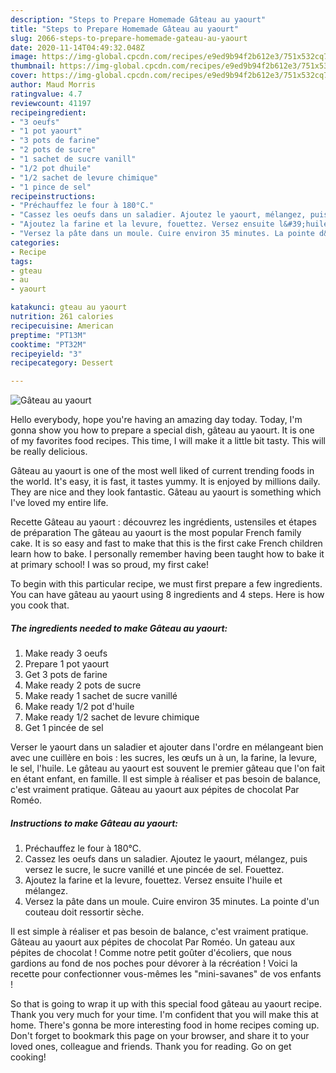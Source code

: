 ```yaml
---
description: "Steps to Prepare Homemade Gâteau au yaourt"
title: "Steps to Prepare Homemade Gâteau au yaourt"
slug: 2066-steps-to-prepare-homemade-gateau-au-yaourt
date: 2020-11-14T04:49:32.048Z
image: https://img-global.cpcdn.com/recipes/e9ed9b94f2b612e3/751x532cq70/gateau-au-yaourt-photo-principale-de-la-recette.jpg
thumbnail: https://img-global.cpcdn.com/recipes/e9ed9b94f2b612e3/751x532cq70/gateau-au-yaourt-photo-principale-de-la-recette.jpg
cover: https://img-global.cpcdn.com/recipes/e9ed9b94f2b612e3/751x532cq70/gateau-au-yaourt-photo-principale-de-la-recette.jpg
author: Maud Morris
ratingvalue: 4.7
reviewcount: 41197
recipeingredient:
- "3 oeufs"
- "1 pot yaourt"
- "3 pots de farine"
- "2 pots de sucre"
- "1 sachet de sucre vanill"
- "1/2 pot dhuile"
- "1/2 sachet de levure chimique"
- "1 pince de sel"
recipeinstructions:
- "Préchauffez le four à 180°C."
- "Cassez les oeufs dans un saladier. Ajoutez le yaourt, mélangez, puis versez le sucre, le sucre vanillé et une pincée de sel. Fouettez."
- "Ajoutez la farine et la levure, fouettez. Versez ensuite l&#39;huile et mélangez."
- "Versez la pâte dans un moule. Cuire environ 35 minutes. La pointe d&#39;un couteau doit ressortir sèche."
categories:
- Recipe
tags:
- gteau
- au
- yaourt

katakunci: gteau au yaourt 
nutrition: 261 calories
recipecuisine: American
preptime: "PT13M"
cooktime: "PT32M"
recipeyield: "3"
recipecategory: Dessert

---
```



![Gâteau au yaourt](https://img-global.cpcdn.com/recipes/e9ed9b94f2b612e3/751x532cq70/gateau-au-yaourt-photo-principale-de-la-recette.jpg)

Hello everybody, hope you're having an amazing day today. Today, I'm gonna show you how to prepare a special dish, gâteau au yaourt. It is one of my favorites food recipes. This time, I will make it a little bit tasty. This will be really delicious.

Gâteau au yaourt is one of the most well liked of current trending foods in the world. It's easy, it is fast, it tastes yummy. It is enjoyed by millions daily. They are nice and they look fantastic. Gâteau au yaourt is something which I've loved my entire life.

Recette Gâteau au yaourt : découvrez les ingrédients, ustensiles et étapes de préparation The gâteau au yaourt is the most popular French family cake. It is so easy and fast to make that this is the first cake French children learn how to bake. I personally remember having been taught how to bake it at primary school! I was so proud, my first cake!


To begin with this particular recipe, we must first prepare a few ingredients. You can have gâteau au yaourt using 8 ingredients and 4 steps. Here is how you cook that.

<!--inarticleads1-->

##### The ingredients needed to make Gâteau au yaourt:

1. Make ready 3 oeufs
1. Prepare 1 pot yaourt
1. Get 3 pots de farine
1. Make ready 2 pots de sucre
1. Make ready 1 sachet de sucre vanillé
1. Make ready 1/2 pot d&#39;huile
1. Make ready 1/2 sachet de levure chimique
1. Get 1 pincée de sel


Verser le yaourt dans un saladier et ajouter dans l&#39;ordre en mélangeant bien avec une cuillère en bois : les sucres, les œufs un à un, la farine, la levure, le sel, l&#39;huile. Le gâteau au yaourt est souvent le premier gâteau que l&#39;on fait en étant enfant, en famille. Il est simple à réaliser et pas besoin de balance, c&#39;est vraiment pratique. Gâteau au yaourt aux pépites de chocolat Par Roméo. 

<!--inarticleads2-->

##### Instructions to make Gâteau au yaourt:

1. Préchauffez le four à 180°C.
1. Cassez les oeufs dans un saladier. Ajoutez le yaourt, mélangez, puis versez le sucre, le sucre vanillé et une pincée de sel. Fouettez.
1. Ajoutez la farine et la levure, fouettez. Versez ensuite l&#39;huile et mélangez.
1. Versez la pâte dans un moule. Cuire environ 35 minutes. La pointe d&#39;un couteau doit ressortir sèche.


Il est simple à réaliser et pas besoin de balance, c&#39;est vraiment pratique. Gâteau au yaourt aux pépites de chocolat Par Roméo. Un gateau aux pépites de chocolat ! Comme notre petit goûter d&#39;écoliers, que nous gardions au fond de nos poches pour dévorer à la récréation ! Voici la recette pour confectionner vous-mêmes les &#34;mini-savanes&#34; de vos enfants ! 

So that is going to wrap it up with this special food gâteau au yaourt recipe. Thank you very much for your time. I'm confident that you will make this at home. There's gonna be more interesting food in home recipes coming up. Don't forget to bookmark this page on your browser, and share it to your loved ones, colleague and friends. Thank you for reading. Go on get cooking!
